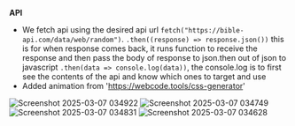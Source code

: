 **API**

- We fetch api using the desired api url ``fetch("https://bible-api.com/data/web/random")``. ``.then((response) => response.json())`` this is for when response comes back, it runs function to receive the response and then pass the body of response to json.then out of json to javascript ``.then(data => console.log(data))``, the console.log is to first see the contents of the api and know which ones to target and use
- Added animation from 'https://webcode.tools/css-generator'

  
![Screenshot 2025-03-07 034922](https://github.com/user-attachments/assets/d400a016-21c5-4cf1-b15c-41b8aa0d4da9)
![Screenshot 2025-03-07 034749](https://github.com/user-attachments/assets/74d95cce-612e-46f1-b52c-61435745963a)
![Screenshot 2025-03-07 034831](https://github.com/user-attachments/assets/abc3b495-594e-4b26-a0f0-351f88f368d2)
![Screenshot 2025-03-07 034628](https://github.com/user-attachments/assets/d99aad78-aa7d-48a6-85bb-09c81bf5e57e)


  
